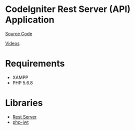 # CodeIgniter Rest Server (API) Application

[Source Code](https://github.com/jeevan15498/CodeIgniter-Rest-Server-API-Application)

[Videos](https://www.youtube.com/watch?v=Uv36jDf5his&t=432s&list=PLmrTMUhqzS3iogaInFhqYJpV86NGUbthc&index=2)

# Requirements

- XAMPP
- PHP 5.6.8


# Libraries

- [Rest Server](https://github.com/chriskacerguis/codeigniter-restserver)
- [php-jwt](https://github.com/firebase/php-jwt)

